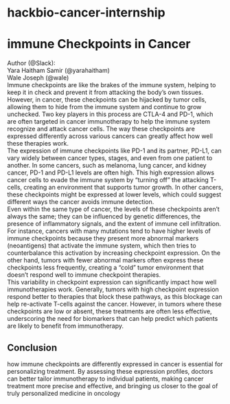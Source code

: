 # hackbio-cancer-internship
# immune Checkpoints in Cancer  
Author (@Slack):  
Yara Haitham Samir (@yarahaitham)  
Wale Joseph (@wale)  
Immune checkpoints are like the brakes of the immune system, helping to keep it in check and prevent it from attacking the body’s own tissues. However, in cancer, these checkpoints can be hijacked by tumor cells, allowing them to hide from the immune system and continue to grow unchecked. Two key players in this process are CTLA-4 and PD-1, which are often targeted in cancer immunotherapy to help the immune system recognize and attack cancer cells. The way these checkpoints are expressed differently across various cancers can greatly affect how well these therapies work.  
The expression of immune checkpoints like PD-1 and its partner, PD-L1, can vary widely between cancer types, stages, and even from one patient to another. In some cancers, such as melanoma, lung cancer, and kidney cancer, PD-1 and PD-L1 levels are often high. This high expression allows cancer cells to evade the immune system by “turning off” the attacking T-cells, creating an environment that supports tumor growth. In other cancers, these checkpoints might be expressed at lower levels, which could suggest different ways the cancer avoids immune detection.  
Even within the same type of cancer, the levels of these checkpoints aren’t always the same; they can be influenced by genetic differences, the presence of inflammatory signals, and the extent of immune cell infiltration. For instance, cancers with many mutations tend to have higher levels of immune checkpoints because they present more abnormal markers (neoantigens) that activate the immune system, which then tries to counterbalance this activation by increasing checkpoint expression. On the other hand, tumors with fewer abnormal markers often express these checkpoints less frequently, creating a “cold” tumor environment that doesn’t respond well to immune checkpoint therapies.  
This variability in checkpoint expression can significantly impact how well immunotherapies work. Generally, tumors with high checkpoint expression respond better to therapies that block these pathways, as this blockage can help re-activate T-cells against the cancer. However, in tumors where these checkpoints are low or absent, these treatments are often less effective, underscoring the need for biomarkers that can help predict which patients are likely to benefit from immunotherapy.  
## Conclusion ## 
how immune checkpoints are differently expressed in cancer is essential for personalizing treatment. By assessing these expression profiles, doctors can better tailor immunotherapy to individual patients, making cancer treatment more precise and effective, and bringing us closer to the goal of truly personalized medicine in oncology
